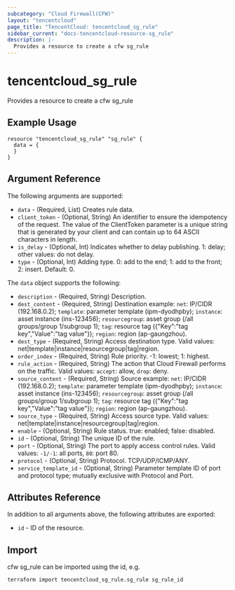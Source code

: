 ```yaml
---
subcategory: "Cloud Firewall(CFW)"
layout: "tencentcloud"
page_title: "TencentCloud: tencentcloud_sg_rule"
sidebar_current: "docs-tencentcloud-resource-sg_rule"
description: |-
  Provides a resource to create a cfw sg_rule
---
```


# tencentcloud_sg_rule

Provides a resource to create a cfw sg_rule

## Example Usage

```hcl
resource "tencentcloud_sg_rule" "sg_rule" {
  data = {
  }
}
```

## Argument Reference

The following arguments are supported:

* `data` - (Required, List) Creates rule data.
* `client_token` - (Optional, String) An identifier to ensure the idempotency of the request. The value of the ClientToken parameter is a unique string that is generated by your client and can contain up to 64 ASCII characters in length.
* `is_delay` - (Optional, Int) Indicates whether to delay publishing. 1: delay; other values: do not delay.
* `type` - (Optional, Int) Adding type. 0: add to the end; 1: add to the front; 2: insert. Default: 0.

The `data` object supports the following:

* `description` - (Required, String) Description.
* `dest_content` - (Required, String) Destination example: `net`: IP/CIDR (192.168.0.2); `template`: parameter template (ipm-dyodhpby); `instance`: asset instance (ins-123456); `resourcegroup`: asset group (/all groups/group 1/subgroup 1); `tag`: resource tag ({"Key":"tag key","Value":"tag value"}); `region`: region (ap-gaungzhou).
* `dest_type` - (Required, String) Access destination type. Valid values: net|template|instance|resourcegroup|tag|region.
* `order_index` - (Required, String) Rule priority. -1: lowest; 1: highest.
* `rule_action` - (Required, String) The action that Cloud Firewall performs on the traffic. Valid values: `accept`: allow, `drop`: deny.
* `source_content` - (Required, String) Source example: `net`: IP/CIDR (192.168.0.2); `template`: parameter template (ipm-dyodhpby); `instance`: asset instance (ins-123456); `resourcegroup`: asset group (/all groups/group 1/subgroup 1); `tag`: resource tag ({"Key":"tag key","Value":"tag value"}); `region`: region (ap-gaungzhou).
* `source_type` - (Required, String) Access source type. Valid values: net|template|instance|resourcegroup|tag|region.
* `enable` - (Optional, String) Rule status. true: enabled; false: disabled.
* `id` - (Optional, String) The unique ID of the rule.
* `port` - (Optional, String) The port to apply access control rules. Valid values: `-1/-1`: all ports, `80`: port 80.
* `protocol` - (Optional, String) Protocol. TCP/UDP/ICMP/ANY.
* `service_template_id` - (Optional, String) Parameter template ID of port and protocol type; mutually exclusive with Protocol and Port.

## Attributes Reference

In addition to all arguments above, the following attributes are exported:

* `id` - ID of the resource.



## Import

cfw sg_rule can be imported using the id, e.g.

```
terraform import tencentcloud_sg_rule.sg_rule sg_rule_id
```

